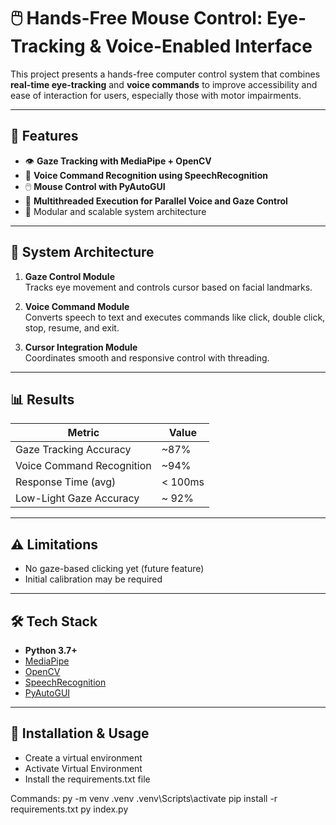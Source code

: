# 🖱️ Hands-Free Mouse Control: Eye-Tracking & Voice-Enabled Interface

This project presents a hands-free computer control system that combines **real-time eye-tracking** and **voice commands** to improve accessibility and ease of interaction for users, especially those with motor impairments.

---

## 🚀 Features

- 👁️ **Gaze Tracking with MediaPipe + OpenCV**
- 🎤 **Voice Command Recognition using SpeechRecognition**
- 🖱️ **Mouse Control with PyAutoGUI**
- 🔀 **Multithreaded Execution for Parallel Voice and Gaze Control**
- 🔧 Modular and scalable system architecture

---

## 🧠 System Architecture

1. **Gaze Control Module**  
   Tracks eye movement and controls cursor based on facial landmarks.

2. **Voice Command Module**  
   Converts speech to text and executes commands like click, double click, stop, resume, and exit.

3. **Cursor Integration Module**  
   Coordinates smooth and responsive control with threading.

---

## 📊 Results

| Metric                         | Value         |
|-------------------------------|---------------|
| Gaze Tracking Accuracy         | ~87%          |
| Voice Command Recognition      | ~94%          |
| Response Time (avg)           | < 100ms       |
| Low-Light Gaze Accuracy        | ~ 92%          |

---

## ⚠️ Limitations

- No gaze-based clicking yet (future feature)
- Initial calibration may be required

---

## 🛠️ Tech Stack

- **Python 3.7+**
- [MediaPipe](https://github.com/google/mediapipe)
- [OpenCV](https://opencv.org/)
- [SpeechRecognition](https://pypi.org/project/SpeechRecognition/)
- [PyAutoGUI](https://pypi.org/project/PyAutoGUI/)

---

## 🧪 Installation & Usage

- Create a virtual environment
- Activate Virtual Environment
- Install the requirements.txt file

Commands: 
py -m venv .venv
.venv\Scripts\activate
pip install -r requirements.txt
py index.py
